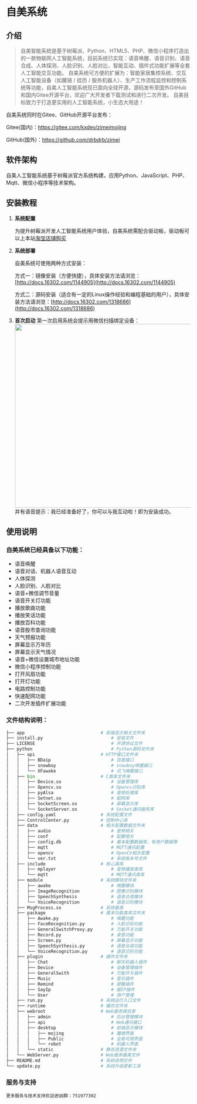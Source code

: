 # 自美系统

## **介绍**
>自美智能系统是基于树莓派、Python、HTML5、PHP、微信小程序打造出的一款物联网人工智能系统，目前系统已实现：语音唤醒、语音识别、语音合成、人体探测、人脸识别、人脸对比、智能互动、插件式功能扩展等全套人工智能交互功能。
自美系统可方便的扩展为：智能家居集控系统、交互人工智能设备（如魔镜 / 挂历 / 服务机器人）、生产工作流程监控和控制系统等功能，自美人工智能系统现已面向全球开源，源码发布至国外GitHub和国内Gitee开源平台，欢迎广大开发者下载测试和进行二次开发。
自美目标致力于打造更实用的人工智能系统，小生态大用途！

自美系统同时在Gitee、GitHub开源平台发布：

Gitee(国内)：https://gitee.com/kxdev/zimeimojing

GitHub(国外)：https://github.com/drbdrb/zimei

## **软件架构**
自美人工智能系统基于树莓派官方系统构建，应用Python、JavaScript、PHP、Mqtt、微信小程序等技术架构。

## **安装教程**

1. **系统配置**

    为提升树莓派开发人工智能系统用户体验，自美系统需配合驱动板，驱动板可以上本站[淘宝店铺购买](https://item.taobao.com/item.htm?spm=a1z10.1-c-s.w137712-22051699657.2.5a866a2dcy4XWC&id=600751373947)

2. **系统部署**

    自美系统可使用两种方式安装：

    方式一：镜像安装（方便快捷），具体安装方法请浏览：[http://docs.16302.com/1144905](http://docs.16302.com/1144905)
    
    方式二：源码安装（适合有一定的Linux操作经验和编程基础的用户），具体安装方法请浏览：[http://docs.16302.com/1318686](http://docs.16302.com/1318686)

3. **首次启动**
    第一次启用系统会提示用微信扫描绑定设备：
<br/><img src="http://qiniucn.16302.com/cebf6a2e00280c328c045d66076a60d4" width="500" border="0" /><br/>
    并有语音提示：我已经准备好了，你可以与我互动啦！即为安装成功。

## **使用说明**
### 自美系统已经具备以下功能：
 * 语音唤醒
 * 语音对话、机器人语音互动
 * 人体探测
 * 人脸识别、人脸对比
 * 语音+微信调节音量
 * 语音开关灯功能
 * 播放歌曲功能
 * 播放笑话功能
 * 播放百科功能
 * 语音股市查询功能
 * 天气预报功能
 * 屏幕显示万年历
 * 屏幕显示天气情况
 * 语音+微信设置城市地址功能
 * 微信小程序控制功能
 * 打开风扇功能
 * 打开灯功能
 * 电路控制功能
 * 快速配网功能
 * 二次开发插件扩展功能

### 文件结构说明：
```python
├── app                             # 前端显示相关文件夹
├── install.py                          # 安装文件
├── LICENSE                             # 开源协议文件
├── python                              # Python源码文件夹
│   ├── api                         # HTTP接口文件夹
│   │   ├── BDaip                       # 百度接口
│   │   ├── snowboy                     # snowboy唤醒接口
│   │   └── XFawake                     # 讯飞唤醒接口
│   ├── bin                         # C类库文件夹
│   │   ├── Device.so                   # 设备管理库
│   │   ├── Opencv.so                   # Opencv识别库
│   │   ├── pyAlsa                      # 音频处理库
│   │   ├── Setnet.so                   # 配网库
│   │   ├── SocketScreen.so             # 屏幕显示库
│   │   └── SocketServer.so             # Socket通讯服务库
│   ├── config.yaml                 # 系统配置文件
│   ├── ControlCenter.py            # 控制中心库
│   ├── data                        # 相关配置数据文件夹
│   │   ├── audio                       # 音频相关
│   │   ├── conf                        # 配置相关
│   │   ├── config.db                   # 基本配置数据库，有用户数据等
│   │   ├── mqtt                        # MQTT通讯配置
│   │   ├── opencv                      # OpenCV相关配置
│   │   └── ver.txt                     # 系统版本号文件
│   ├── include                     # 核心类库
│   │   ├── mplayer                     # 音频播放类库
│   │   └── mqtt                        # MQTT通讯类库
│   ├── module                      # 系统模块文件夹
│   │   ├── awake                       # 唤醒模块
│   │   ├── ImageRecognition            # 图像识别模块
│   │   ├── SpeechSynthesis             # 语音合成模块
│   │   └── VoiceRecognition            # 语音识别模块
│   ├── MsgProcess.so               # 系统基类
│   ├── package                     # 基本功能类库文件夹
│   │   ├── Awake.py                    # 唤醒功能
│   │   ├── FaceRecognition.py          # 人脸识别功能
│   │   ├── GeneralSwitchProxy.py       # 万能开关功能
│   │   ├── Record.py                   # 录音功能
│   │   ├── Screen.py                   # 屏幕显示功能
│   │   ├── SpeechSynthesis.py          # 语音合成功能
│   │   └── VoiceRecognition.py         # 语音识别功能
│   ├── plugin                      # 插件文件夹
│   │   ├── Chat                        # 聊天机器人插件
│   │   ├── Device                      # 设备管理插件
│   │   ├── GeneralSwith                # 万能开关插件
│   │   ├── Music                       # 音乐插件
│   │   ├── Remind                      # 提醒插件
│   │   ├── SayIp                       # 报IP插件
│   │   └── User                        # 用户管理
│   ├── run.py                      # 系统运行入口文件
│   ├── runtime                     # 缓存文件夹
│   ├── webroot                     # Web服务根目录
│   │   ├── admin                       # 后台管理模块
│   │   ├── api                         # Web通讯接口
│   │   ├── desktop                     # 前端显示模块
│   │   │   ├── mojing                  # 魔镜界面
│   │   │   ├── Public                  # 全局可用界面
│   │   │   └── robot                   # 机器人界面
│   │   └── static                  # 静态资源文件夹
│   └── WebServer.py                # Web服务器类文件
├── README.md                       # 系统说明文件
└── update.py                       # 系统升级更新工具
```
### **服务与支持**
    更多服务与技术支持欢迎进QQ群：751977302